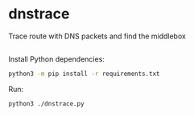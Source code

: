# dnstrace
Trace route with DNS packets and find the middlebox


## 

Install Python dependencies:

```sh
python3 -m pip install -r requirements.txt
```

Run:

```sh
python3 ./dnstrace.py
```

